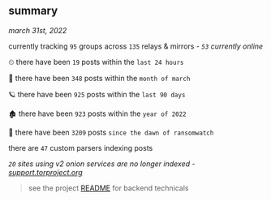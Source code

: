 
## summary
_march 31st, 2022_

currently tracking `95` groups across `135` relays & mirrors - _`53` currently online_

⏲ there have been `19` posts within the `last 24 hours`

🦈 there have been `348` posts within the `month of march`

🪐 there have been `925` posts within the `last 90 days`

🏚 there have been `923` posts within the `year of 2022`

🦕 there have been `3209` posts `since the dawn of ransomwatch`

there are `47` custom parsers indexing posts

_`20` sites using v2 onion services are no longer indexed - [support.torproject.org](https://support.torproject.org/onionservices/v2-deprecation/)_

> see the project [README](https://github.com/thetanz/ransomwatch#ransomwatch--) for backend technicals
